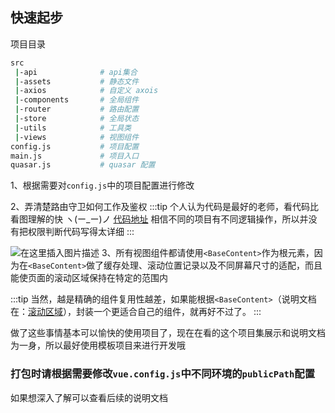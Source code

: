 ## 快速起步
项目目录
```sh
src
 |-api 				# api集合
 |-assets			# 静态文件
 |-axios			# 自定义 axois
 |-components 		# 全局组件
 |-router			# 路由配置
 |-store			# 全局状态
 |-utils			# 工具类
 |-views			# 视图组件
config.js			# 项目配置
main.js				# 项目入口
quasar.js			# quasar 配置
```

1、根据需要对```config.js```中的项目配置进行修改

2、弄清楚路由守卫如何工作及鉴权 
:::tip
个人认为代码是最好的老师，看代码比看图理解的快 ヽ(ー_ー)ノ  [代码地址](https://github.com/972784674t/vue-quasar-manage/blob/master/src/router/permission.js)
相信不同的项目有不同逻辑操作，所以并没有把权限判断代码写得太详细
:::

![在这里插入图片描述](https://img-blog.csdnimg.cn/20201119170329453.png?x-oss-process=image/watermark,type_ZmFuZ3poZW5naGVpdGk,shadow_10,text_aHR0cHM6Ly9ibG9nLmNzZG4ubmV0L3FxXzQxOTEyMzk4,size_16,color_FFFFFF,t_70#pic_center)
3、所有视图组件都请使用```<BaseContent>```作为根元素，因为在```<BaseContent>```做了缓存处理、滚动位置记录以及不同屏幕尺寸的适配，而且能使页面的滚动区域保持在特定的范围内

:::tip
当然，越是精确的组件复用性越差，如果能根据```<BaseContent>```（说明文档在：[滚动区域](#/component/scrollDemo)），封装一个更适合自己的组件，就再好不过了。
:::

做了这些事情基本可以愉快的使用项目了，现在在看的这个项目集展示和说明文档为一身，所以最好使用模板项目来进行开发哦 

### 打包时请根据需要修改```vue.config.js```中不同环境的```publicPath```配置

如果想深入了解可以查看后续的说明文档
